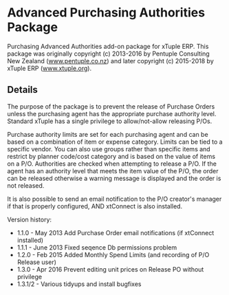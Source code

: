 # Advanced Purchasing Authorities Package

Purchasing Advanced Authorities add-on package for xTuple ERP. This package was originally copyright (c) 2013-2016 by Pentuple Consulting New Zealand (www.pentuple.co.nz) and later copyright (c) 2015-2018 by xTuple ERP (www.xtuple.org).

## Details

The purpose of the package is to prevent the release of Purchase Orders unless the purchasing agent has the appropriate purchase authority level.  Standard xTuple has a single privilege to allow/not-allow releasing P/Os.

Purchase authority limits are set for each purchasing agent and can be based on a combination of item or expense category.  Limits can be tied to a specific vendor.  You can also use groups rather than specific items and restrict by planner code/cost category and is based on the value of items on a P/O.  Authorities are checked when attempting to release a P/O.  If the agent has an authority level that meets the item value of the P/O, the order can be released otherwise a warning message is displayed and the order is not released.

It is also possible to send an email notification to the P/O creator's manager if that is properly configured, AND xtConnect is also installed.

Version history:

- 1.1.0 - May 2013 Add Purchase Order email notifications (if xtConnect installed)
- 1.1.1 - June 2013 Fixed seqence Db permissions problem
- 1.2.0 - Feb 2015 Added Monthly Spend Limits (and recording of P/O Release user)
- 1.3.0 - Apr 2016 Prevent editing unit prices on Release PO without privilege
- 1.3.1/2 - Various tidyups and install bugfixes
